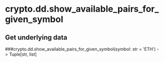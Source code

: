 # crypto.dd.show_available_pairs_for_given_symbol

## Get underlying data 
###crypto.dd.show_available_pairs_for_given_symbol(symbol: str = 'ETH') -> Tuple[str, list]


